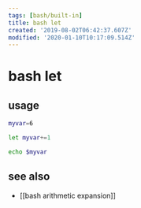 ```yaml
---
tags: [bash/built-in]
title: bash let
created: '2019-08-02T06:42:37.607Z'
modified: '2020-01-10T10:17:09.514Z'
---
```


# bash let

## usage
```sh
myvar=6

let myvar+=1

echo $myvar
```

## see also
- [[bash arithmetic expansion]]

